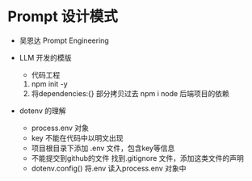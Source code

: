 # Prompt 设计模式

- 吴恩达 Prompt Engineering 

- LLM 开发的模版
  - 代码工程
  1. npm init -y
  2. 将dependencies:{} 部分拷贝过去
   npm i 
   node 后端项目的依赖

- dotenv 的理解
  - process.env 对象
  - key 不能在代码中以明文出现
  - 项目根目录下添加 .env 文件，包含key等信息 
  - 不能提交到github的文件 找到.gitignore 文件，添加这类文件的声明
  - dotenv.config() 将.env 读入process.env 对象中